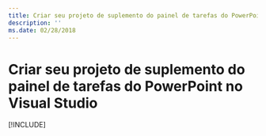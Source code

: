 ```yaml
---
title: Criar seu projeto de suplemento do painel de tarefas do PowerPoint no Visual Studio
description: ''
ms.date: 02/28/2018
---
```


# <a name="create-your-powerpoint-task-pane-add-in-project-in-visual-studio"></a>Criar seu projeto de suplemento do painel de tarefas do PowerPoint no Visual Studio

[!INCLUDE[](../includes/powerpoint-tutorial-setup.md)]